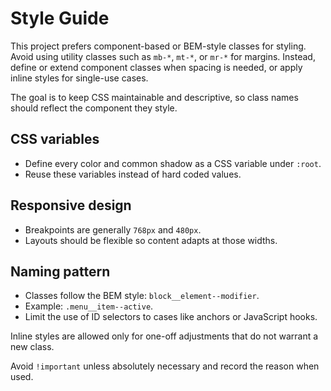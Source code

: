 # Style Guide

This project prefers component-based or BEM-style classes for styling. Avoid using utility classes such as `mb-*`, `mt-*`, or `mr-*` for margins. Instead, define or extend component classes when spacing is needed, or apply inline styles for single-use cases.

The goal is to keep CSS maintainable and descriptive, so class names should reflect the component they style.

## CSS variables

- Define every color and common shadow as a CSS variable under `:root`.
- Reuse these variables instead of hard coded values.

## Responsive design

- Breakpoints are generally `768px` and `480px`.
- Layouts should be flexible so content adapts at those widths.

## Naming pattern

- Classes follow the BEM style: `block__element--modifier`.
- Example: `.menu__item--active`.
- Limit the use of ID selectors to cases like anchors or JavaScript hooks.

Inline styles are allowed only for one-off adjustments that do not warrant a new class.

Avoid `!important` unless absolutely necessary and record the reason when used.
